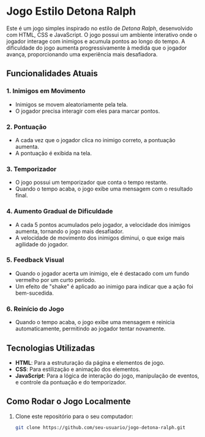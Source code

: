 # Jogo Estilo Detona Ralph

Este é um jogo simples inspirado no estilo de *Detona Ralph*, desenvolvido com HTML, CSS e JavaScript. O jogo possui um ambiente interativo onde o jogador interage com inimigos e acumula pontos ao longo do tempo. A dificuldade do jogo aumenta progressivamente à medida que o jogador avança, proporcionando uma experiência mais desafiadora.

## Funcionalidades Atuais

### 1. **Inimigos em Movimento**
   - Inimigos se movem aleatoriamente pela tela.
   - O jogador precisa interagir com eles para marcar pontos.

### 2. **Pontuação**
   - A cada vez que o jogador clica no inimigo correto, a pontuação aumenta.
   - A pontuação é exibida na tela.

### 3. **Temporizador**
   - O jogo possui um temporizador que conta o tempo restante.
   - Quando o tempo acaba, o jogo exibe uma mensagem com o resultado final.

### 4. **Aumento Gradual de Dificuldade**
   - A cada 5 pontos acumulados pelo jogador, a velocidade dos inimigos aumenta, tornando o jogo mais desafiador.
   - A velocidade de movimento dos inimigos diminui, o que exige mais agilidade do jogador.

### 5. **Feedback Visual**
   - Quando o jogador acerta um inimigo, ele é destacado com um fundo vermelho por um curto período.
   - Um efeito de "shake" é aplicado ao inimigo para indicar que a ação foi bem-sucedida.

### 6. **Reinício do Jogo**
   - Quando o tempo acaba, o jogo exibe uma mensagem e reinicia automaticamente, permitindo ao jogador tentar novamente.

## Tecnologias Utilizadas

- **HTML**: Para a estruturação da página e elementos de jogo.
- **CSS**: Para estilização e animação dos elementos.
- **JavaScript**: Para a lógica de interação do jogo, manipulação de eventos, e controle da pontuação e do temporizador.

## Como Rodar o Jogo Localmente

1. Clone este repositório para o seu computador:

   ```bash
   git clone https://github.com/seu-usuario/jogo-detona-ralph.git
